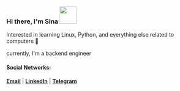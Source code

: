 

### Hi there, I'm Sina  <img src="https://slackmojis.com/emojis/3438-python/download" width=45>
Interested in learning Linux, Python, and everything else related to computers 🍾

currently, I'm a backend engineer <img src="https://slackmojis.com/emojis/32-python/download" width=15> <img src="https://slackmojis.com/emojis/3035-docker/download" width=15> <img src="https://slackmojis.com/emojis/9611-linux/download" width=15>


#### Social Networks:
[__Email__](mailto:sinalotfi531@gmail.com) |  [__LinkedIn__](https://www.linkedin.com/in/sina-lotfi-51b275224/) |  [__Telegram__](https://t.me/Msina_Lotfi)
